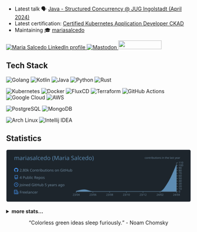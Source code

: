 - Latest talk :speaking_head: [Java - Structured Concurrency @ JUG Ingolstadt (April 2024)](https://talks.masagu.dev/java-structured-concurrency)
- Latest certification: [Certified Kubernetes Application Developer CKAD](https://www.credly.com/badges/5f445c1e-bbcd-495d-8559-607f971b0dd9)
- Maintaining :mortar_board: [mariasalcedo](https://github.com/mariasalcedo)

<p align="left">
  <a href="https://www.linkedin.com/in/maria-salcedo-g/">
    <img alt="Maria Salcedo LinkedIn profile" src="https://img.shields.io/badge/linkedin-%230077B5.svg?style=flat&logo=linkedin&logoColor=white&color=gray" />
  </a>
  <a rel="me" href="https://mastodon.green/@masagu">
    <img alt="Mastodon" src="https://img.shields.io/static/v1?style=flat&message=Mastodon&color=6364FF&logo=mastodon&logoColor=white&label=" />
  </a>
  <a href="https://www.freelancermap.de/profil/maria-salcedo-guzman" target="_blank" title="Profil von Maria Salcedo Guzman auf www.freelancermap.de">
    <img loading="lazy" style="width:118px; height:24px" src="https://www.freelancermap.de/images/widgets/dashboard/fm-profile-badge-yankee.svg">
  </a>           
</p>

## Tech Stack

<p>

![Golang](https://img.shields.io/badge/go-00ADD8?style=for-the-badge&logo=go&logoColor=white)
![Kotlin](https://img.shields.io/badge/Kotlin-7F52FF?style=for-the-badge&logo=kotlin&logoColor=white)
![Java](https://img.shields.io/badge/Java-CB3837?style=for-the-badge&logo=java&logoColor=white)
![Python](https://img.shields.io/badge/Python-3776AB?style=for-the-badge&logo=python&logoColor=white)
![Rust](https://img.shields.io/badge/Rust-000000?style=for-the-badge&logo=rust&logoColor=white)

</p>
<p>

![Kubernetes](https://img.shields.io/badge/Kubernetes-326CE5?style=flat&logo=kubernetes&logoColor=white)
![Docker](https://img.shields.io/badge/docker-%230db7ed.svg?style=flat&logo=docker&logoColor=white)
![FluxCD](https://img.shields.io/badge/FluxCD-5468FF?style=flat&logo=flux&logoColor=white)
![Terraform](https://img.shields.io/badge/terraform-%235835CC.svg?style=flat&logo=terraform&logoColor=white)
![GitHub Actions](https://img.shields.io/badge/github%20actions-%232671E5.svg?style=flat&logo=githubactions&logoColor=white)
![Google Cloud](https://img.shields.io/badge/Google%20Cloud-4285F4?style=flat&logo=google+cloud&logoColor=white)
![AWS](https://img.shields.io/badge/AWS-%23FF9900.svg?style=flat&logo=amazon-aws&logoColor=white)

</p>
<p>

![PostgreSQL](https://img.shields.io/badge/PostgreSQL-4169E1?style=flat&logo=postgresql&logoColor=white)
![MongoDB](https://img.shields.io/badge/MongoDB-47A248?style=flat&logo=mongodb&logoColor=white)

</p>
<p>

![Arch Linux](https://img.shields.io/badge/Arch%20Linux-FCC624?style=flat&logo=arch+linux&logoColor=black)
![Intellij IDEA](https://img.shields.io/badge/Intellij%20IDEA-000000?style=flat&logo=intellij+idea&logoColor=white)

</p>


## Statistics

[![](https://raw.githubusercontent.com/mariasalcedo/mariasalcedo/main/profile-summary-card-output/city_lights/0-profile-details.svg)](https://github.com/vn7n24fzkq/github-profile-summary-cards)
<details>
  <summary><b>more stats...</b></summary>

[![](https://raw.githubusercontent.com/mariasalcedo/mariasalcedo/main/profile-summary-card-output/city_lights/1-repos-per-language.svg)](https://github.com/vn7n24fzkq/github-profile-summary-cards) [![](https://raw.githubusercontent.com/mariasalcedo/mariasalcedo/main/profile-summary-card-output/city_lights/2-most-commit-language.svg)](https://github.com/vn7n24fzkq/github-profile-summary-cards)
[![](https://raw.githubusercontent.com/mariasalcedo/mariasalcedo/main/profile-summary-card-output/city_lights/3-stats.svg)](https://github.com/vn7n24fzkq/github-profile-summary-cards) [![](https://raw.githubusercontent.com/mariasalcedo/mariasalcedo/main/profile-summary-card-output/city_lights/4-productive-time.svg)](https://github.com/vn7n24fzkq/github-profile-summary-cards)

</details>

<p align="center"><q>Colorless green ideas sleep furiously.</q> - Noam Chomsky</p>
